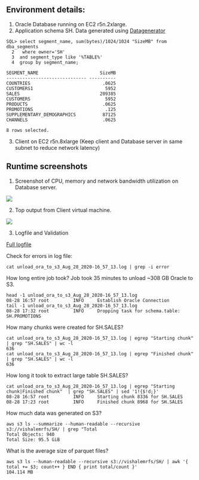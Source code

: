 ## Environment details:

1. Oracle Database running on EC2 r5n.2xlarge.
2. Application schema SH. Data generated using [Datagenerator](http://www.dominicgiles.com/datagenerator.html)

```
SQL> select segment_name, sum(bytes)/1024/1024 "SizeMB" from dba_segments
  2   where owner='SH'
  3  and segment_type like '%TABLE%'
  4  group by segment_name;

SEGMENT_NAME                       SizeMB
------------------------------ ----------
COUNTRIES                           .0625
CUSTOMERS1                           5952
SALES                              209385
CUSTOMERS                            5952
PRODUCTS                            .0625
PROMOTIONS                           .125
SUPPLEMENTARY_DEMOGRAPHICS          87125
CHANNELS                            .0625

8 rows selected.
```

3. Client on EC2 r5n.8xlarge (Keep client and Database server in same subnet to reduce network latency)


## Runtime screenshots

1. Screenshot of CPU, memory and network bandwidth utilization on Database server.

![](https://github.com/vishaldesai/Oracle_Tools/blob/master/oracle_unload_to_s3/example/snip1.PNG)

2. Top output from Client virtual machine.

![](https://github.com/vishaldesai/Oracle_Tools/blob/master/oracle_unload_to_s3/example/snip2.PNG)

3. Logfile and Validation

[Full logfile](https://github.com/vishaldesai/Oracle_Tools/blob/master/oracle_unload_to_s3/example/unload_ora_to_s3__Aug_28_2020-16_57_13.log)

Check for errors in log file:
```
cat unload_ora_to_s3_Aug_28_2020-16_57_13.log | grep -i error
```

How long entire job took? Job took 35 minutes to unload ~308 GB Oracle to S3.
```
head -1 unload_ora_to_s3_Aug_28_2020-16_57_13.log
08-28 16:57 root         INFO     Establish Oracle Connection
tail -1 unload_ora_to_s3_Aug_28_2020-16_57_13.log
08-28 17:32 root         INFO     Dropping task for schema.table: SH.PROMOTIONS
```

How many chunks were created for SH.SALES?
```
cat unload_ora_to_s3_Aug_28_2020-16_57_13.log | egrep "Starting chunk"  | grep "SH.SALES" | wc -l
636
cat unload_ora_to_s3_Aug_28_2020-16_57_13.log | egrep "Finished chunk"  | grep "SH.SALES" | wc -l
636
```

How long it took to extract large table SH.SALES?
```
cat unload_ora_to_s3_Aug_28_2020-16_57_13.log | egrep "Starting chunk|Finished chunk"  | grep "SH.SALES" | sed '1!{$!d;}'
08-28 16:57 root         INFO     Starting chunk 8336 for SH.SALES
08-28 17:23 root         INFO     Finished chunk 8968 for SH.SALES
```

How much data was generated on S3?
```
aws s3 ls --summarize --human-readable --recursive  s3://vishalemrfs/SH/ | grep "Total
Total Objects: 940
Total Size: 95.5 GiB
```

What is the average size of parquet files?
```
aws s3 ls --human-readable --recursive s3://vishalemrfs/SH/ | awk '{ total += $3; count++ } END { print total/count }'
104.114 MB
```

